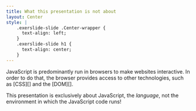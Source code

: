 ```yaml
---
title: What this presentation is not about
layout: Center
style: |
    .exerslide-slide .Center-wrapper {
      text-align: left;
    }
    .exerslide-slide h1 {
      text-align: center;
    }
---
```


JavaScript is predominantly run in browsers to make websites interactive. In
order to do that, the browser provides access to other technologies, such as
[CSS][] and the [DOM][].

This presentation is exclusively about JavaScript, the _language_, not the
environment in which the JavaScript code runs!
